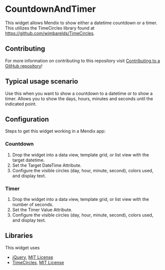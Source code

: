 # CountdownAndTimer

This widget allows Mendix to show either a datetime countdown or a timer. This utilizes the TimeCircles library found at https://github.com/wimbarelds/TimeCircles.

## Contributing

For more information on contributing to this repository visit [Contributing to a GitHub repository](https://world.mendix.com/display/howto50/Contributing+to+a+GitHub+repository)!

## Typical usage scenario

Use this when you want to show a countdown to a datetime or to show a timer. Allows you to show the days, hours, minutes and seconds until the indicated point.

## Configuration

Steps to get this widget working in a Mendix app:

### Countdown

1. Drop the widget into a data view, template grid, or list view with the target datetime.
2. Set the Target DateTime Attribute.
3. Configure the visible circles (day, hour, minute, second), colors used, and display text.

### Timer

1. Drop the widget into a data view, template grid, or list view with the number of seconds.
2. Set the Timer Value Attribute.
3. Configure the visible circles (day, hour, minute, second), colors used, and display text.

## Libraries

This widget uses
  * [jQuery](http://jquery.com/), [MIT License](https://github.com/jquery/jquery/blob/master/LICENSE.txt)
  * [TimeCircles](https://github.com/wimbarelds/TimeCircles), [MIT License](https://github.com/wimbarelds/TimeCircles/blob/master/MIT.txt)
